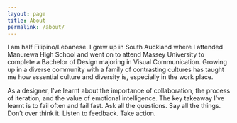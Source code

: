 ```yaml
---
layout: page
title: About
permalink: /about/
---
```


I am half Filipino/Lebanese. I grew up in South Auckland where I attended Manurewa High School and went on to attend Massey University to complete a Bachelor of Design majoring in Visual Communication. Growing up in a diverse community with a family of contrasting cultures has taught me how essential culture and diversity is, especially in the work place.

As a designer, I’ve learnt about the importance of collaboration, the process of iteration, and the value of emotional intelligence. The key takeaway I’ve learnt is to fail often and fail fast. Ask all the questions. Say all the things. Don’t over think it. Listen to feedback. Take action.
